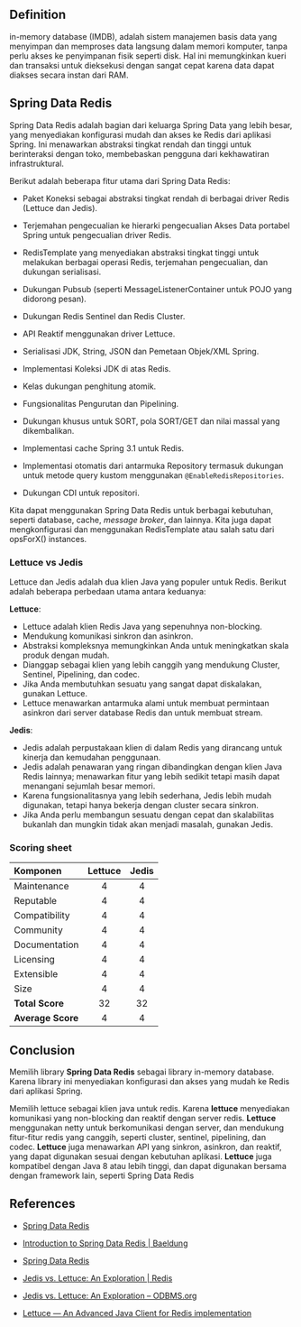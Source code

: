 ## Definition

in-memory database (IMDB), adalah sistem manajemen basis data yang menyimpan dan memproses data langsung dalam memori komputer, tanpa perlu akses ke penyimpanan fisik seperti disk. Hal ini memungkinkan kueri dan transaksi untuk dieksekusi dengan sangat cepat karena data dapat diakses secara instan dari RAM. 

## Spring Data Redis

Spring Data Redis adalah bagian dari keluarga Spring Data yang lebih besar, yang menyediakan konfigurasi mudah dan akses ke Redis dari aplikasi Spring. Ini menawarkan abstraksi tingkat rendah dan tinggi untuk berinteraksi dengan toko, membebaskan pengguna dari kekhawatiran infrastruktural.

Berikut adalah beberapa fitur utama dari Spring Data Redis:
- Paket Koneksi sebagai abstraksi tingkat rendah di berbagai driver Redis (Lettuce dan Jedis).

- Terjemahan pengecualian ke hierarki pengecualian Akses Data portabel Spring untuk pengecualian driver Redis.

- RedisTemplate yang menyediakan abstraksi tingkat tinggi untuk melakukan berbagai operasi Redis, terjemahan pengecualian, dan dukungan serialisasi.

- Dukungan Pubsub (seperti MessageListenerContainer untuk POJO yang didorong pesan).

- Dukungan Redis Sentinel dan Redis Cluster.

- API Reaktif menggunakan driver Lettuce.

- Serialisasi JDK, String, JSON dan Pemetaan Objek/XML Spring.

- Implementasi Koleksi JDK di atas Redis.

- Kelas dukungan penghitung atomik.

- Fungsionalitas Pengurutan dan Pipelining.

- Dukungan khusus untuk SORT, pola SORT/GET dan nilai massal yang dikembalikan.

- Implementasi cache Spring 3.1 untuk Redis.

- Implementasi otomatis dari antarmuka Repository termasuk dukungan untuk metode query kustom menggunakan `@EnableRedisRepositories`.

- Dukungan CDI untuk repositori.

Kita dapat menggunakan Spring Data Redis untuk berbagai kebutuhan, seperti database, cache, _message broker_, dan lainnya. Kita juga dapat mengkonfigurasi dan menggunakan RedisTemplate atau salah satu dari opsForX() instances.

### Lettuce vs Jedis

Lettuce dan Jedis adalah dua klien Java yang populer untuk Redis. Berikut adalah beberapa perbedaan utama antara keduanya:

**Lettuce**:
- Lettuce adalah klien Redis Java yang sepenuhnya non-blocking.
- Mendukung komunikasi sinkron dan asinkron.
- Abstraksi kompleksnya memungkinkan Anda untuk meningkatkan skala produk dengan mudah.
- Dianggap sebagai klien yang lebih canggih yang mendukung Cluster, Sentinel, Pipelining, dan codec.
- Jika Anda membutuhkan sesuatu yang sangat dapat diskalakan, gunakan Lettuce.
- Lettuce menawarkan antarmuka alami untuk membuat permintaan asinkron dari server database Redis dan untuk membuat stream.

**Jedis**:
- Jedis adalah perpustakaan klien di dalam Redis yang dirancang untuk kinerja dan kemudahan penggunaan.
- Jedis adalah penawaran yang ringan dibandingkan dengan klien Java Redis lainnya; menawarkan fitur yang lebih sedikit tetapi masih dapat menangani sejumlah besar memori.
- Karena fungsionalitasnya yang lebih sederhana, Jedis lebih mudah digunakan, tetapi hanya bekerja dengan cluster secara sinkron.
- Jika Anda perlu membangun sesuatu dengan cepat dan skalabilitas bukanlah dan mungkin tidak akan menjadi masalah, gunakan Jedis.

### Scoring sheet

| Komponen          | Lettuce | Jedis |
| :---------------- | :-----: | :---: |
| Maintenance       | 4       | 4     |
| Reputable         | 4       | 4     |
| Compatibility     | 4       | 4     |
| Community         | 4       | 4     |
| Documentation     | 4       | 4     |
| Licensing         | 4       | 4     |
| Extensible        | 4       | 4     |
| Size              | 4       | 4     |
| **Total Score**   | 32      | 32    |
| **Average Score** | 4       | 4     |

## Conclusion

Memilih library **Spring Data Redis** sebagai library in-memory database. Karena library ini menyediakan konfigurasi dan akses yang mudah ke Redis dari aplikasi Spring.

Memilih lettuce sebagai klien java untuk redis. Karena **lettuce** menyediakan komunikasi yang non-blocking dan reaktif dengan server redis. **Lettuce** menggunakan netty untuk berkomunikasi dengan server, dan mendukung fitur-fitur redis yang canggih, seperti cluster, sentinel, pipelining, dan codec. **Lettuce** juga menawarkan API yang sinkron, asinkron, dan reaktif, yang dapat digunakan sesuai dengan kebutuhan aplikasi. **Lettuce** juga kompatibel dengan Java 8 atau lebih tinggi, dan dapat digunakan bersama dengan framework lain, seperti Spring Data Redis

## References

- [Spring Data Redis](https://spring.io/projects/spring-data-redis/)

- [Introduction to Spring Data Redis | Baeldung](https://www.baeldung.com/spring-data-redis-tutorial.)

- [Spring Data Redis](https://docs.spring.io/spring-data-redis/docs/current/reference/html/)

- [Jedis vs. Lettuce: An Exploration | Redis](https://redis.com/blog/jedis-vs-lettuce-an-exploration/)

- [Jedis vs. Lettuce: An Exploration – ODBMS.org](https://www.odbms.org/2020/03/jedis-vs-lettuce-an-exploration/)

- [Lettuce — An Advanced Java Client for Redis implementation](https://medium.com/globant/lettuce-an-advanced-java-client-for-redis-implementation-90c267424a01)